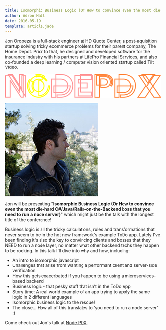 ```yaml
---
title: Isomorphic Business Logic (Or How to convince even the most die-hard C#/Java/Rails-on-the-Backend boss that you need to run a node server) Jonny Oropeza @
author: Adron Hall
date: 2016-05-19
template: article.jade
---
```


Jon Oropeza is a full-stack engineer at HD Quote Center, a post-aquisition startup solving tricky ecommerce problems for their parent company, The Home Depot. Prior to that, he designed and developed software for the insurance industry with his partners at LifePro Financial Services, and also co-founded a deep learning / computer vision oriented startup called Tilt Video.

<span class="more"></span>
![Node PDX 2016](nodepdx-2016-logo.png)

<img src="jon.jpg" class="image float-right" />

Jon will be presenting "<strong>Isomorphic Business Logic (Or How to convince even the most die-hard C#/Java/Rails-on-the-Backend boss that you need to run a node server)</strong>" which might just be the talk with the longest title of the conference!

Business logic is all the tricky calculations, rules and transformations that never seem to be in the hot new framework's example ToDo app. Lately I've been finding it's also the key to convincing clients and bosses that they NEED to run a node layer, no matter what other backend techs they happen to be rocking. In this talk I'll dive into why and how, including:

* An intro to isomorphic javascript
* Challenges that arise from wanting a performant client and server-side verification
* How this gets exacerbated if you happen to be using a microservices-based backend
* Business logic - that pesky stuff that isn’t in the ToDo App
* Story time: A real world example of an app trying to apply the same logic in 2 different languages
* Isomorphic business logic to the rescue!
* The close... How all of this translates to ‘you need to run a node server' :)

Come check out Jon's talk at <a href="http://nodepdx.org/#tickets" target="_blank">Node PDX</a>.